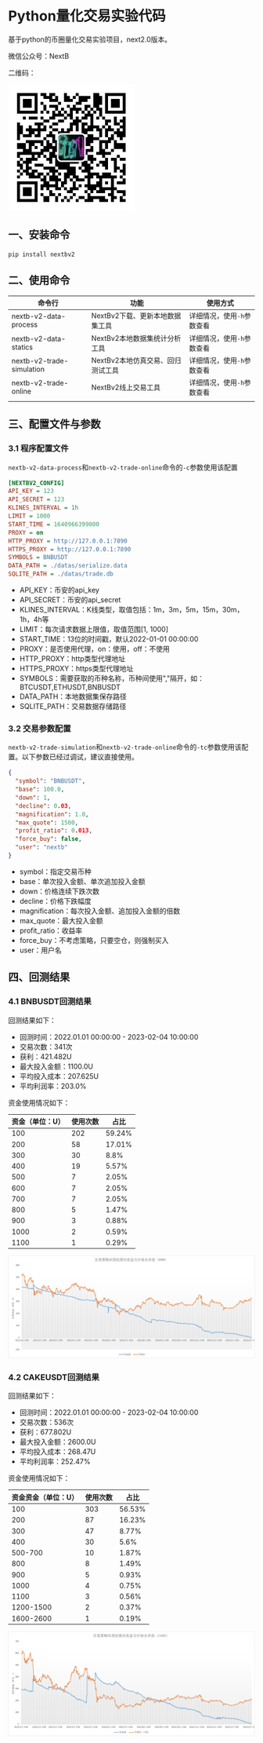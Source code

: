 # Python量化交易实验代码

基于python的币圈量化交易实验项目，next2.0版本。

微信公众号：NextB

二维码：

![qrcode](./qrcode.jpeg)

## 一、安装命令

```
pip install nextbv2
```

## 二、使用命令

|命令行|功能|使用方式|
|----|----|----|
|nextb-v2-data-process|NextBv2下载、更新本地数据集工具|详细情况，使用`-h`参数查看|
|nextb-v2-data-statics|NextBv2本地数据集统计分析工具|详细情况，使用`-h`参数查看|
|nextb-v2-trade-simulation|NextBv2本地仿真交易、回归测试工具|详细情况，使用`-h`参数查看|
|nextb-v2-trade-online|NextBv2线上交易工具|详细情况，使用`-h`参数查看|
||||

## 三、配置文件与参数

### 3.1 程序配置文件

`nextb-v2-data-process`和`nextb-v2-trade-online`命令的`-c`参数使用该配置

```ini
[NEXTBV2_CONFIG]
API_KEY = 123
API_SECRET = 123
KLINES_INTERVAL = 1h
LIMIT = 1000
START_TIME = 1640966399000
PROXY = on
HTTP_PROXY = http://127.0.0.1:7890
HTTPS_PROXY = http://127.0.0.1:7890
SYMBOLS = BNBUSDT
DATA_PATH = ./datas/serialize.data
SQLITE_PATH = ./datas/trade.db
```

* API_KEY：币安的api_key
* API_SECRET：币安的api_secret
* KLINES_INTERVAL：K线类型，取值包括：1m，3m，5m，15m，30m，1h，4h等
* LIMIT：每次请求数据上限值，取值范围[1, 1000]                           
* START_TIME：13位的时间戳，默认2022-01-01 00:00:00
* PROXY：是否使用代理，on：使用，off：不使用
* HTTP_PROXY：http类型代理地址
* HTTPS_PROXY：https类型代理地址
* SYMBOLS：需要获取的币种名称，币种间使用","隔开，如：BTCUSDT,ETHUSDT,BNBUSDT
* DATA_PATH：本地数据集保存路径
* SQLITE_PATH：交易数据存储路径

### 3.2 交易参数配置

`nextb-v2-trade-simulation`和`nextb-v2-trade-online`命令的`-tc`参数使用该配置。以下参数已经过调试，建议直接使用。

```json
{
  "symbol": "BNBUSDT",
  "base": 100.0,
  "down": 1,
  "decline": 0.03,
  "magnification": 1.0,
  "max_quote": 1500,
  "profit_ratio": 0.013,
  "force_buy": false,
  "user": "nextb"
}
```

* symbol：指定交易币种
* base：单次投入金额、单次追加投入金额
* down：价格连续下跌次数
* decline：价格下跌幅度
* magnification：每次投入金额、追加投入金额的倍数
* max_quote：最大投入金额
* profit_ratio：收益率
* force_buy：不考虑策略，只要空仓，则强制买入
* user：用户名

## 四、回测结果

### 4.1 BNBUSDT回测结果

回测结果如下：

* 回测时间：2022.01.01 00:00:00 - 2023-02-04 10:00:00
* 交易次数：341次
* 获利：421.482U
* 最大投入金额：1100.0U
* 平均投入成本：207.625U
* 平均利润率：203.0%

资金使用情况如下：

|资金（单位：U）|使用次数|占比|
|----|----|----|
|100|202|59.24%|
|200|58|17.01%|
|300|30|8.8%|
|400|19|5.57%|
|500|7|2.05%|
|600|7|2.05%|
|700|7|2.05%|
|800|5|1.47%|
|900|3|0.88%|
|1000|2|0.59%|
|1100|1|0.29%|

![](./docs/bnb.png)

### 4.2 CAKEUSDT回测结果

回测结果如下：

* 回测时间：2022.01.01 00:00:00 - 2023-02-04 10:00:00
* 交易次数：536次
* 获利：677.802U
* 最大投入金额：2600.0U
* 平均投入成本：268.47U
* 平均利润率：252.47%

资金使用情况如下：

|资金资金（单位：U）|使用次数|占比|
|----|----|----|
|100|303|56.53%|
|200|87|16.23%|
|300|47|8.77%|
|400|30|5.6%|
|500-700|10|1.87%|
|800|8|1.49%|
|900|5|0.93%|
|1000|4|0.75%|
|1100|3|0.56%|
|1200-1500|2|0.37%|
|1600-2600|1|0.19%|

![](./docs/cake.png)
